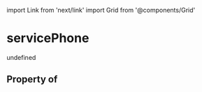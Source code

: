 import Link from 'next/link'
import Grid from '@components/Grid'

# servicePhone

undefined

## Property of



